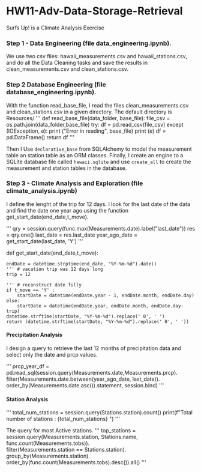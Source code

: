 # HW11-Adv-Data-Storage-Retrieval
Surfs Up! is a Climate Analysis Exercise 

### Step 1 - Data Engineering (file data_engineering.ipynb).

We use two csv files: hawaii_measurements.csv and hawaii_stations.csv, and do all the Data Cleaning tasks and save the results
in clean_measurements.csv and clean_stations.csv.

### Step 2 Database Engineering (file database_engineering.ipynb).

With the function  read_base_file,  I read the files clean_measurements.csv and clean_stations.csv in a given directory. The default directory is Resources/
'''
def read_base_file(data_folder, base_file):
    file_csv = os.path.join(data_folder,base_file)
    try:
        df = pd.read_csv(file_csv)
    except (IOException, e):
        print ("Error in reading", base_file)
        print (e)
        df = pd.DataFrame()
    return df
'''    

Then I Use `declarative_base` from SQLAlchemy to model the measurement table an station table as an ORM classes. Finally, 
I create an engine to a SQLite database file called `hawaii.sqlite` and use `create_all` to create the measurement and station tables in the database.

### Step 3 - Climate Analysis and Exploration (file climate_analysis.ipynb)

I define the lenght of the trip for 12 days. I look for the last date of the data and find the date one year ago using the function 
get_start_date(end_date,t_move).

'''
qry = session.query(func.max(Measurements.date).label("last_date"))
res = qry.one()
last_date = res.last_date
year_ago_date = get_start_date(last_date, 'Y')
'''

def get_start_date(end_date,t_move):

    endDate = datetime.strptime(end_date, "%Y-%m-%d").date()
    ''' # vacation trip was 12 days long
    trip = 12

    ''' # reconstruct date fully
    if t_move == 'Y' :
        startDate = datetime(endDate.year - 1, endDate.month, endDate.day)
    else:
        startDate = datetime(endDate.year, endDate.month, endDate.day-trip)
    datetime.strftime(startDate, "%Y-%m-%d").replace(' 0', ' ')
    return (datetime.strftime(startDate, "%Y-%m-%d").replace(' 0', ' ')) 

#### Precipitation Analysis

I design a query to retrieve the last 12 months of precipitation data and select only the date and prcp values.

'''
prcp_year_df = pd.read_sql(session.query(Measurements.date,Measurements.prcp).\
               filter(Measurements.date.between(year_ago_date, last_date)).\
               order_by(Measurements.date.asc()).statement, session.bind)
'''              
#### Station Analysis

'''
total_num_stations = session.query(Stations.station).count()
print(f"Total number  of stations : {total_num_stations} ")
'''

The query for most Active stations.
'''
top_stations = session.query(Measurements.station, Stations.name, func.count(Measurements.tobs)).\
            filter(Measurements.station == Stations.station).\
            group_by(Measurements.station).\
            order_by(func.count(Measurements.tobs).desc()).all()
 '''
 
